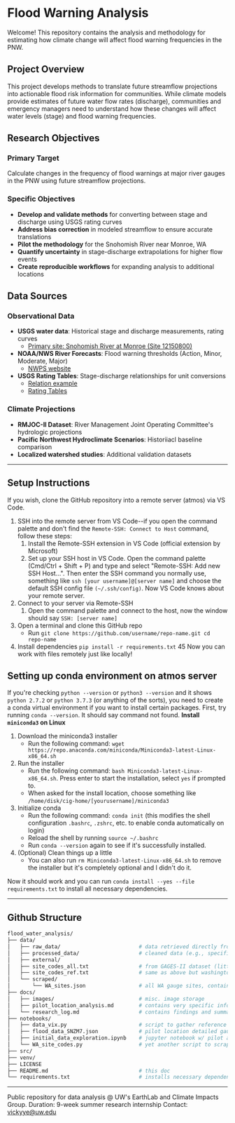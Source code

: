 # Flood Warning Analysis
Welcome! This repository contains the analysis and methodology for estimating how climate change will affect flood warning frequencies in the PNW.

## Project Overview
This project develops methods to translate future streamflow projections into actionable flood risk information for communities. While climate models provide estimates of future water flow rates (discharge), communities and emergency managers need to understand how these changes will affect water levels (stage) and flood warning frequencies.

## Research Objectives
### Primary Target
Calculate changes in the frequency of flood warnings at major river gauges in the PNW using future streamflow projections.

### Specific Objectives
- **Develop and validate methods** for converting between stage and discharge using USGS rating curves
- **Address bias correction** in modeled streamflow to ensure accurate translations
- **Pilot the methodology** for the Snohomish River near Monroe, WA
- **Quantify uncertainty** in stage-discharge extrapolations for higher flow events
- **Create reproducible workflows** for expanding analysis to additional locations

## Data Sources
### Observational Data
- **USGS water data**: Historical stage and discharge measurements, rating curves
   - [Primary site: Snohomish River at Monroe (Site 12150800)](https://waterdata.usgs.gov/monitoring-location/USGS-12150800/#period=P7D&dataTypeId=continuous-00065-0)
- **NOAA/NWS River Forecasts**: Flood warning thresholds (Action, Minor, Moderate, Major)
   - [NWPS website](https://water.noaa.gov/wfo/sew)
- **USGS Rating Tables**: Stage-discharge relationships for unit conversions
   - [Relation example](https://www.usgs.gov/media/images/usgs-stage-discharge-relation-example)
   - [Rating Tables](https://waterdata.usgs.gov/wa/nwis/)

### Climate Projections
- **RMJOC-II Dataset**: River Management Joint Operating Committee's hydrologic projections
- **Pacific Northwest Hydroclimate Scenarios**: Historiiacl baseline comparison
- **Localized watershed studies**: Additional validation datasets


---

## Setup Instructions
If you wish, clone the GitHub repository into a remote server (atmos) via VS Code.
1. SSH into the remote server from VS Code--if you open the command palette and don't find the `Remote-SSH: Connect to Host` command, follow these steps:
   1. Install the Remote-SSH extension in VS Code (official extension by Microsoft)
   2. Set up your SSH host in VS Code. Open the command palette (Cmd/Ctrl + Shift + P) and type and select "Remote-SSH: Add new SSH Host...". Then enter the SSH command you normally use, something like `ssh [your username]@[server name]` and choose the default SSH config file `(~/.ssh/config)`. Now VS Code knows about your remote server.
2. Connect to your server via Remote-SSH
   1. Open the command palette and connect to the host, now the window should say `SSH: [server name]`
3. Open a terminal and clone this GitHub repo
   * Run `git clone https://github.com/username/repo-name.git
cd repo-name`
4. Install dependencies `pip install -r requirements.txt`
45 Now you can work with files remotely just like locally!

## Setting up conda environment on atmos server
If you're checking `python --version` or `python3 --version` and it shows `python 2.7.2` or `python 3.7.3` (or anything of the sorts), you need to create a conda virtual environment if you want to install certain packages.
First, try running `conda --version`. It should say command not found. 
**Install `miniconda3` on Linux**
1. Download the miniconda3 installer
   - Run the following command: `wget https://repo.anaconda.com/miniconda/Miniconda3-latest-Linux-x86_64.sh`
2. Run the installer
   - Run the following command: `bash Miniconda3-latest-Linux-x86_64.sh`. Press enter to start the installation, select `yes` if prompted to.
   - When asked for the install location, choose something like `/home/disk/cig-home/[yourusername]/miniconda3`
3. Initialize conda
   - Run the following command: `conda init` (this modifies the shell configuration `.bashrc`, `.zshrc`, etc. to enable conda automatically on login)
   - Reload the shell by running `source ~/.bashrc`
   - Run `conda --version` again to see if it's successfully installed.
4. (Optional) Clean things up a little
   - You can also run `rm Miniconda3-latest-Linux-x86_64.sh` to remove the installer but it's completely optional and I didn't do it.

Now it should work and you can run `conda install --yes --file requirements.txt` to install all necessary dependencies. 

---
## Github Structure

```bash
flood_water_analysis/
├── data/
│   ├── raw_data/                         # data retrieved directly from websites, etc.
│   ├── processed_data/                   # cleaned data (e.g., specific WA site codes)
│   ├── external/
│   ├── site_codes_all.txt                # from GAGES-II dataset (little human influence geographical location)
│   ├── site_codes_ref.txt                # same as above but washington state sites
│   └── scraped/
│       └── WA_sites.json                 # all WA gauge sites, contains decommissioned ones as well
├── docs/                  
│   ├── images/                           # misc. image storage
│   ├── pilot_location_analysis.md        # contains very specific information for one site
│   └── research_log.md                   # contains findings and summaries
├── notebooks/
│   ├── data_vix.py                       # script to gather reference gauges in WA state to make site_codes_ref.txt
│   ├── flood_data_SNZM7.json             # pilot location detailed gauge and site information
│   ├── initial_data_exploration.ipynb    # jupyter notebook w/ pilot analysis
│   └── WA_site_codes.py                  # yet another script to scrape WA site locations
├── src/
├── venv/
├── LICENSE
├── README.md                             # this doc
└── requirements.txt                      # installs necessary dependencies for running all files in this repo.
```


---
Public repository for data analysis @ UW's EarthLab and Climate Impacts Group. 
Duration: 9-week summer research internship
Contact: vickyye@uw.edu